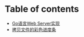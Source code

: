 # Table of contents

* [Go语言Web Server实现](README.md)
* [拷贝文件的彩色进度条](kao-bei-wen-jian-de-cai-se-jin-du-tiao.md)
